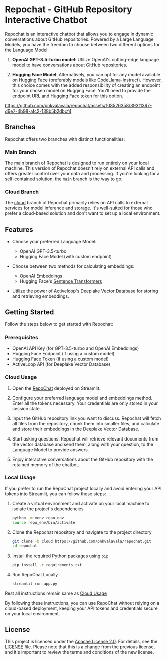# Repochat - GitHub Repository Interactive Chatbot

Repochat is an interactive chatbot that allows you to engage in dynamic conversations about GitHub repositories. Powered by a Large Language Models, you have the freedom to choose between two different options for the Language Model:

1. **OpenAI GPT-3.5-turbo model**: Utilize OpenAI's cutting-edge language model to have conversations about GitHub repositories.

2. **Hugging Face Model**: Alternatively, you can opt for any model available on Hugging Face (preferably models like [CodeLlama-Instruct](https://huggingface.co/codellama/CodeLlama-13b-Instruct-hf)). However, this choice comes with the added responsibility of creating an endpoint for your chosen model on Hugging Face. You'll need to provide the endpoint URL and Hugging Face token for this option.

https://github.com/pnkvalavala/repochat/assets/108526358/393f1367-d6e7-4b98-afc2-138b5b2dbcf4

## Branches

Repochat offers two branches with distinct functionalities:

### Main Branch

The [main](https://github.com/pnkvalavala/repochat) branch of Repochat is designed to run entirely on your local machine. This version of Repochat doesn't rely on external API calls and offers greater control over your data and processing. If you're looking for a self-contained solution, the `main` branch is the way to go.

### Cloud Branch

The [cloud](https://github.com/pnkvalavala/repochat/tree/cloud) branch of Repochat primarily relies on API calls to external services for model inference and storage. It's well-suited for those who prefer a cloud-based solution and don't want to set up a local environment.

## Features

- Choose your preferred Language Model:
  - OpenAI GPT-3.5-turbo
  - Hugging Face Model (with custom endpoint)

- Choose between two methods for calculating embeddings:
  - OpenAI Embeddings
  - Hugging Face's [Sentence Transformers](https://huggingface.co/docs/hub/sentence-transformers)

- Utilize the power of Activeloop's Deeplake Vector Database for storing and retrieving embeddings.

## Getting Started

Follow the steps below to get started with Repochat:

### Prerequisites

- OpenAI API Key (for GPT-3.5-turbo and OpenAI Embeddings)
- Hugging Face Endpoint (if using a custom model)
- Hugging Face Token (if using a custom model)
- ActiveLoop API (for Deeplake Vector Database)

### Cloud Usage

1. Open the [RepoChat](https://repochat.streamlit.app/) deployed on Streamlit.

2. Configure your preferred language model and embeddings method. Enter all the tokens necessary. Your credentials are only stored in your session state.

3. Input the GitHub repository link you want to discuss. Repochat will fetch all files from the repository, chunk them into smaller files, and calculate and store their embeddings in the Deeplake Vector Database.

4. Start asking questions! Repochat will retrieve relevant documents from the vector database and send them, along with your question, to the Language Model to provide answers.

5. Enjoy interactive conversations about the GitHub repository with the retained memory of the chatbot.

### Local Usage

If you prefer to run the RepoChat project locally and avoid entering your API tokens into Streamlit, you can follow these steps:

1. Create a virtual environment and activate on your local machine to isolate the project's dependencies

   ```bash
   python -m venv repo_env
   source repo_env/bin/activate
   ```

2. Clone the Repochat repository and navigate to the project directory

   ```bash
   git clone -b cloud https://github.com/pnkvalavala/repochat.git
   cd repochat
   ```

3. Install the required Python packages using `pip`

   ```bash
   pip install -r requirements.txt
   ```

4. Run RepoChat Locally

   ```bash
   streamlit run app.py
   ```

Rest all instructions remain same as [Cloud Usage](#cloud-usage)

By following these instructions, you can use RepoChat without relying on a cloud-based deployment, keeping your API tokens and credentials secure on your local environment.

## License

This project is licensed under the [Apache License 2.0](http://www.apache.org/licenses/LICENSE-2.0). For details, see the [LICENSE](LICENSE) file.
Please note that this is a change from the previous license, and it's important to review the terms and conditions of the new license.
